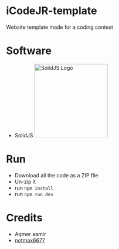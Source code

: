 # iCodeJR-template
 Website template made for a coding contest

# Software
- SolidJS <img src="https://upload.wikimedia.org/wikipedia/commons/thumb/7/76/Logo_SolidJS.svg/2560px-Logo_SolidJS.svg.png" alt="SolidJS Logo" style="width:200px;">


# Run
- Download all the code as a ZIP file
- Un-zip it
- run `npm install`
- run `npm run dev`

# Credits
- Aqmer aamir
- [notmax6677](https://github.com/notmax6677)
